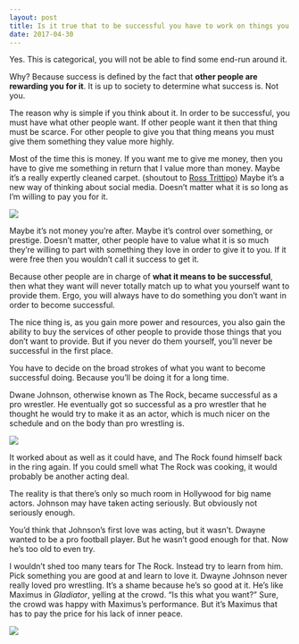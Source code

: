 ```yaml
---
layout: post
title: Is it true that to be successful you have to work on things you don&#39;t like to do?
date: 2017-04-30
---
```


<p>Yes. This is categorical, you will not be able to find some end-run around it.</p><p>Why? Because success is defined by the fact that <b>other people are rewarding you for it</b>. It is up to society to determine what success is. Not you.</p><p>The reason why is simple if you think about it. In order to be successful, you must have what other people want. If other people want it then that thing must be scarce. For other people to give you that thing means you must give them something they value more highly.</p><p>Most of the time this is money. If you want me to give me money, then you have to give me something in return that I value more than money. Maybe it’s a really expertly cleaned carpet. (shoutout to <a href="/profile/Ross-Trittipo">Ross Trittipo</a>) Maybe it’s a new way of thinking about social media. Doesn’t matter what it is so long as I’m willing to pay you for it.</p><img src="https://qph.fs.quoracdn.net/main-qimg-b50c43600d8f50e4ef7d99d61385ce55.webp"><p>Maybe it’s not money you’re after. Maybe it’s control over something, or prestige. Doesn’t matter, other people have to value what it is so much they’re willing to part with something they love in order to give it to you. If it were free then you wouldn’t call it success to get it.</p><p>Because other people are in charge of <b>what it means to be successful</b>, then what they want will never totally match up to what you yourself want to provide them. Ergo, you will always have to do something you don’t want in order to become successful.</p><p>The nice thing is, as you gain more power and resources, you also gain the ability to buy the services of other people to provide those things that you don’t want to provide. But if you never do them yourself, you’ll never be successful in the first place.</p><p>You have to decide on the broad strokes of what you want to become successful doing. Because you’ll be doing it for a long time.</p><p>Dwane Johnson, otherwise known as The Rock, became successful as a pro wrestler. He eventually got so successful as a pro wrestler that he thought he would try to make it as an actor, which is much nicer on the schedule and on the body than pro wrestling is.</p><img src="https://qph.fs.quoracdn.net/main-qimg-5a586e40ae0a69b5f5a92f5ebb3a0e9f.webp"><p>It worked about as well as it could have, and The Rock found himself back in the ring again. If you could smell what The Rock was cooking, it would probably be another acting deal.</p><p>The reality is that there’s only so much room in Hollywood for big name actors. Johnson may have taken acting seriously. But obviously not seriously enough.</p><p>You’d think that Johnson’s first love was acting, but it wasn’t. Dwayne wanted to be a pro football player. But he wasn’t good enough for that. Now he’s too old to even try.</p><p>I wouldn’t shed too many tears for The Rock. Instead try to learn from him. Pick something you are good at and learn to love it. Dwayne Johnson never really loved pro wrestling. It’s a shame because he’s so good at it. He’s like Maximus in <i>Gladiator</i>, yelling at the crowd. “Is this what you want?” Sure, the crowd was happy with Maximus’s performance. But it’s Maximus that has to pay the price for his lack of inner peace.</p><img src="https://qph.fs.quoracdn.net/main-qimg-9697a4c55394443d227a150f1648422e.webp">
